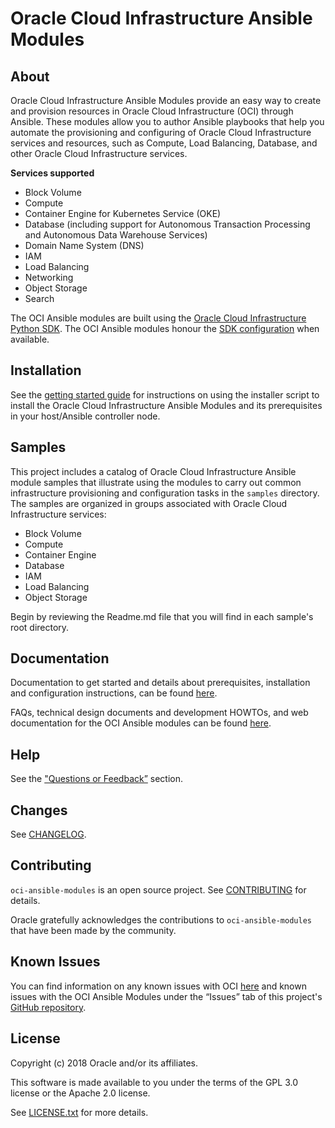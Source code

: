 # Oracle Cloud Infrastructure Ansible Modules

## About

Oracle Cloud Infrastructure Ansible Modules provide an easy way to create and provision resources in Oracle Cloud Infrastructure (OCI) through Ansible. These modules allow you to author Ansible playbooks that help you automate the provisioning and configuring of Oracle Cloud Infrastructure services and resources, such as Compute, Load Balancing, Database, and other Oracle Cloud Infrastructure services.

**Services supported**
- Block Volume
- Compute
- Container Engine for Kubernetes Service (OKE)
- Database (including support for Autonomous Transaction Processing and Autonomous Data Warehouse Services)
- Domain Name System (DNS)
- IAM
- Load Balancing
- Networking
- Object Storage
- Search

The OCI Ansible modules are built using the [Oracle Cloud Infrastructure Python SDK](https://docs.us-phoenix-1.oraclecloud.com/Content/API/SDKDocs/pythonsdk.htm). The OCI Ansible modules honour the [SDK configuration](https://docs.us-phoenix-1.oraclecloud.com/Content/ToolsConfig.htm) when available.

## Installation

See the [getting started guide](https://docs.cloud.oracle.com/iaas/Content/API/SDKDocs/ansiblegetstarted.htm) for instructions on using the installer script to install the Oracle Cloud Infrastructure Ansible Modules and its prerequisites in your host/Ansible controller node.

## Samples

This project includes a catalog of Oracle Cloud Infrastructure Ansible module samples that illustrate using the modules to carry out common infrastructure provisioning and configuration tasks in the `samples` directory. The samples are organized in groups associated with Oracle Cloud Infrastructure services:
- Block Volume
- Compute
- Container Engine
- Database
- IAM
- Load Balancing
- Object Storage

Begin by reviewing the Readme.md file that you will find in each sample's root directory.

## Documentation

Documentation to get started and details about prerequisites, installation and configuration instructions, can be found [here](https://docs.cloud.oracle.com/iaas/Content/API/SDKDocs/ansible.htm).

FAQs, technical design documents and development HOWTOs, and web documentation for the OCI Ansible modules can be found [here](https://oracle-cloud-infrastructure-ansible-modules.readthedocs.io).

## Help

See the ["Questions or Feedback”](https://docs.cloud.oracle.com/iaas/Content/API/SDKDocs/ansible.htm) section.

## Changes

See [CHANGELOG](CHANGELOG.md).

## Contributing

`oci-ansible-modules` is an open source project. See [CONTRIBUTING](CONTRIBUTING.md) for details.

Oracle gratefully acknowledges the contributions to `oci-ansible-modules` that have been made by the community.

## Known Issues

You can find information on any known issues with OCI [here](https://docs.us-phoenix-1.oraclecloud.com/Content/knownissues.htm) and known issues with the OCI Ansible Modules under the “Issues” tab of this project's [GitHub repository](https://github.com/oracle/oci-ansible-modules).

## License

Copyright (c) 2018 Oracle and/or its affiliates.

This software is made available to you under the terms of the GPL 3.0 license or the Apache 2.0 license.

See [LICENSE.txt](LICENSE.txt) for more details.
